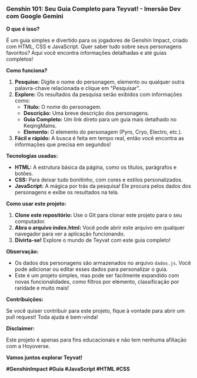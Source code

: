 ### **Genshin 101: Seu Guia Completo para Teyvat! - Imersão Dev com Google Gemini**

**O que é isso?**

É um guia simples e divertido para os jogadores de Genshin Impact, criado com HTML, CSS e JavaScript. Quer saber tudo sobre seus personagens favoritos? Aqui você encontra informações detalhadas e até guias completos!

**Como funciona?**

1. **Pesquise:** Digite o nome do personagem, elemento ou qualquer outra palavra-chave relacionada e clique em "Pesquisar".
2. **Explore:** Os resultados da pesquisa serão exibidos com informações como:
   * **Título:** O nome do personagem.
   * **Descrição:** Uma breve descrição dos personagens.
   * **Guia Completo:** Um link direto para um guia mais detalhado no KeqingMains.
   * **Elemento:** O elemento do personagem (Pyro, Cryo, Electro, etc.).
3. **Fácil e rápido:** A busca é feita em tempo real, então você encontra as informações que precisa em segundos!

**Tecnologias usadas:**

* **HTML:** A estrutura básica da página, como os títulos, parágrafos e botões.
* **CSS:** Para deixar tudo bonitinho, com cores e estilos personalizados.
* **JavaScript:** A mágica por trás da pesquisa! Ele procura pelos dados dos personagens e exibe os resultados na tela.

**Como usar este projeto:**

1. **Clone este repositório:** Use o Git para clonar este projeto para o seu computador.
2. **Abra o arquivo index.html:** Você pode abrir este arquivo em qualquer navegador para ver a aplicação funcionando.
3. **Divirta-se!** Explore o mundo de Teyvat com este guia completo!

**Observação:**

* Os dados dos personagens são armazenados no arquivo `dados.js`. Você pode adicionar ou editar esses dados para personalizar o guia.
* Este é um projeto simples, mas pode ser facilmente expandido com novas funcionalidades, como filtros por elemento, classificação por raridade e muito mais!

**Contribuições:**

Se você quiser contribuir para este projeto, fique à vontade para abrir um pull request! Toda ajuda é bem-vinda!

**Disclaimer:**

Este projeto é apenas para fins educacionais e não tem nenhuma afiliação com a Hoyoverse.

**Vamos juntos explorar Teyvat!** 

**#GenshinImpact #Guia #JavaScript #HTML #CSS**
